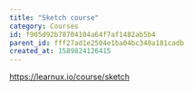 ```yaml
---
title: "Sketch course"
category: Courses
id: f905d92b78704104a64f7af1482ab5b4
parent_id: fff27ad1e2504e1ba04bc340a181cadb
created_at: 1589824126415
---
```


https://learnux.io/course/sketch
    
